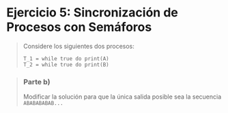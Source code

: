 # Ejercicio 5: Sincronización de Procesos con Semáforos

> Considere los siguientes dos procesos:
> ```
> T_1 = while true do print(A)
> T_2 = while true do print(B)
> ```

> ### Parte b)
>
> Modificar la solución para que la única salida posible sea la secuencia `ABABABABAB...`